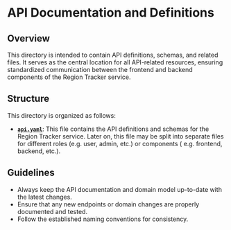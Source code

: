 # API Documentation and Definitions

## Overview

This directory is intended to contain API definitions, schemas, and related
files. It serves as the central location for all API-related resources, ensuring
standardized communication between the frontend and backend components of the
Region Tracker service.

## Structure

This directory is organized as follows:

- [**`api.yaml`**](./api.yaml): This file contains the API definitions and
  schemas for the Region Tracker service. Later on, this file may be split into
  separate files for different roles (e.g. user, admin, etc.) or components (
  e.g. frontend, backend, etc.).

## Guidelines

- Always keep the API documentation and domain model up-to-date with the latest
  changes.
- Ensure that any new endpoints or domain changes are properly documented and
  tested.
- Follow the established naming conventions for consistency.

